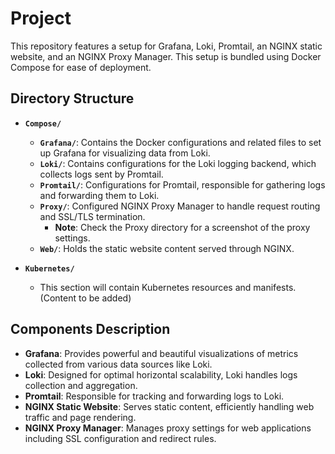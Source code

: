 # Project

This repository features a setup for Grafana, Loki, Promtail, an NGINX static website, and an NGINX Proxy Manager. This setup is bundled using Docker Compose for ease of deployment.

## Directory Structure

- **`Compose/`**
  - **`Grafana/`**: Contains the Docker configurations and related files to set up Grafana for visualizing data from Loki.
  - **`Loki/`**: Contains configurations for the Loki logging backend, which collects logs sent by Promtail.
  - **`Promtail/`**: Configurations for Promtail, responsible for gathering logs and forwarding them to Loki.
  - **`Proxy/`**: Configured NGINX Proxy Manager to handle request routing and SSL/TLS termination.
    - **Note**: Check the Proxy directory for a screenshot of the proxy settings.
  - **`Web/`**: Holds the static website content served through NGINX.
  
- **`Kubernetes/`**
  - This section will contain Kubernetes resources and manifests. (Content to be added)

## Components Description

- **Grafana**: Provides powerful and beautiful visualizations of metrics collected from various data sources like Loki.
- **Loki**: Designed for optimal horizontal scalability, Loki handles logs collection and aggregation.
- **Promtail**: Responsible for tracking and forwarding logs to Loki.
- **NGINX Static Website**: Serves static content, efficiently handling web traffic and page rendering.
- **NGINX Proxy Manager**: Manages proxy settings for web applications including SSL configuration and redirect rules.
